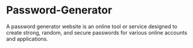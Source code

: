 # Password-Generator
A password generator website is an online tool or service designed to create strong, random, and secure passwords for various online accounts and applications. 
